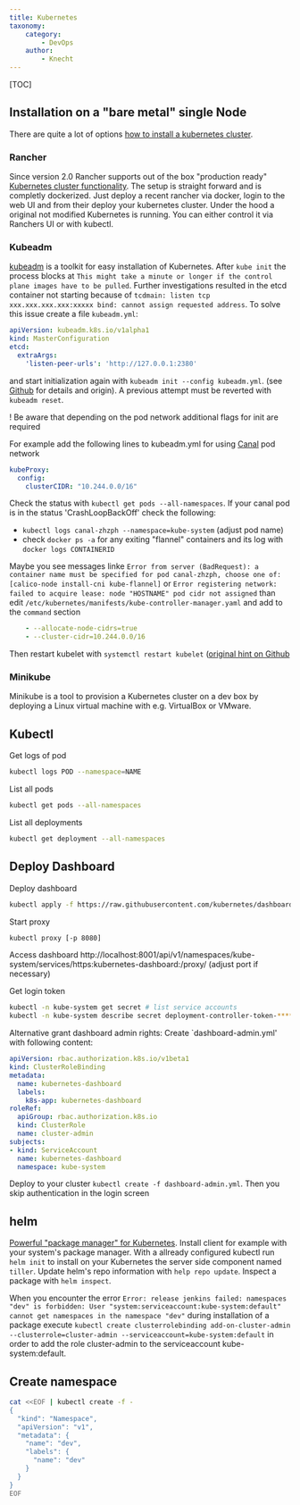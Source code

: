```yaml
---
title: Kubernetes
taxonomy:
    category:
        - DevOps
    author:
        - Knecht
---
```


[TOC]
## Installation on a "bare metal" single Node

There are quite a lot of options [how to install a kubernetes cluster](https://kubernetes.io/docs/setup/pick-right-solution/). 

### Rancher

Since version 2.0 Rancher supports out of the box "production ready" [Kubernetes cluster functionality](https://rancher.com/kubernetes/). The setup is straight forward and is completly dockerized. Just deploy a recent rancher via docker, login to the web UI and from their deploy your kubernetes cluster. Under the hood a original not modified Kubernetes is running. You can either control it via Ranchers UI or with kubectl.

### Kubeadm

[kubeadm](https://kubernetes.io/docs/setup/independent/create-cluster-kubeadm/) is a toolkit for easy installation of Kubernetes.
After `kube init` the process blocks at `This might take a minute or longer if the control plane images have to be pulled`. Further investigations resulted in the etcd container not starting because of `tcdmain: listen tcp xxx.xxx.xxx.xxx:xxxxx bind: cannot assign requested address`.  To solve this issue create a file `kubeadm.yml`:
```yaml
apiVersion: kubeadm.k8s.io/v1alpha1
kind: MasterConfiguration
etcd:
  extraArgs:
    'listen-peer-urls': 'http://127.0.0.1:2380'
```
and start initialization again with `kubeadm init --config kubeadm.yml`. (see [Github](https://github.com/kubernetes/kubernetes/issues/57709) for details and origin). A previous attempt must be reverted with `kubeadm reset`.

! Be aware that depending on the pod network additional flags for init are required

For example add the following lines to kubeadm.yml for using [Canal](https://github.com/projectcalico/canal/tree/master/k8s-install) pod network

```yaml
kubeProxy:
  config:
    clusterCIDR: "10.244.0.0/16"
```

Check the status with `kubectl get pods --all-namespaces`. If your canal pod is in the status 'CrashLoopBackOff' check the following:
* `kubectl logs canal-zhzph --namespace=kube-system` (adjust pod name)
* check `docker ps -a` for any exiting "flannel" containers and its log with `docker logs CONTAINERID`

Maybe you see messages linke `Error from server (BadRequest): a container name must be specified for pod canal-zhzph, choose one of: [calico-node install-cni kube-flannel]` or `Error registering network: failed to acquire lease: node "HOSTNAME" pod cidr not assigned` than edit `/etc/kubernetes/manifests/kube-controller-manager.yaml` and add to the `command` section
```yaml
    - --allocate-node-cidrs=true
    - --cluster-cidr=10.244.0.0/16
```
Then restart kubelet with `systemctl restart kubelet` ([original hint on Github](https://github.com/coreos/flannel/issues/728)

### Minikube

Minikube is a tool to provision a Kubernetes cluster on a dev box by deploying a Linux virtual machine with e.g. VirtualBox or VMware.

## Kubectl

Get logs of pod
```bash
kubectl logs POD --namespace=NAME
```

List all pods
```bash
kubectl get pods --all-namespaces
```

List all deployments
```bash
kubectl get deployment --all-namespaces
```

## Deploy Dashboard

Deploy dashboard
```bash
kubectl apply -f https://raw.githubusercontent.com/kubernetes/dashboard/master/src/deploy/recommended/kubernetes-dashboard.yaml
```

Start proxy
```bash
kubectl proxy [-p 8080] 
```

Access dashboard http://localhost:8001/api/v1/namespaces/kube-system/services/https:kubernetes-dashboard:/proxy/ (adjust port if necessary)

Get login token

```bash
kubectl -n kube-system get secret # list service accounts
kubectl -n kube-system describe secret deployment-controller-token-****
```

Alternative grant dashboard admin rights:
Create `dashboard-admin.yml' with following content:
```yaml
apiVersion: rbac.authorization.k8s.io/v1beta1
kind: ClusterRoleBinding
metadata:
  name: kubernetes-dashboard
  labels:
    k8s-app: kubernetes-dashboard
roleRef:
  apiGroup: rbac.authorization.k8s.io
  kind: ClusterRole
  name: cluster-admin
subjects:
- kind: ServiceAccount
  name: kubernetes-dashboard
  namespace: kube-system
```
Deploy to your cluster `kubectl create -f dashboard-admin.yml`. Then you skip authentication in the login screen

## helm

[Powerful "package manager" for Kubernetes](https://github.com/kubernetes/helm). Install client for example with your system's package manager. With a allready configured kubectl run `helm init` to install on your Kubernetes the server side component named `tiller`. Update helm's repo information with `help repo update`. Inspect a package with `helm inspect`.

When you encounter the error `Error: release jenkins failed: namespaces "dev" is forbidden: User "system:serviceaccount:kube-system:default" cannot get namespaces in the namespace "dev"` during installation of a package execute `kubectl create clusterrolebinding add-on-cluster-admin --clusterrole=cluster-admin --serviceaccount=kube-system:default` in order to add the role cluster-admin to the serviceaccount kube-system:default.

## Create namespace
```bash
cat <<EOF | kubectl create -f -
{
  "kind": "Namespace",
  "apiVersion": "v1",
  "metadata": {
    "name": "dev",
    "labels": {
      "name": "dev"
    }
  }
}
EOF
```